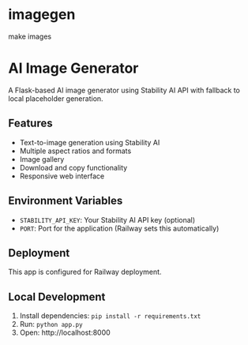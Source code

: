 # imagegen
make images
# AI Image Generator

A Flask-based AI image generator using Stability AI API with fallback to local placeholder generation.

## Features
- Text-to-image generation using Stability AI
- Multiple aspect ratios and formats
- Image gallery
- Download and copy functionality
- Responsive web interface

## Environment Variables
- `STABILITY_API_KEY`: Your Stability AI API key (optional)
- `PORT`: Port for the application (Railway sets this automatically)

## Deployment
This app is configured for Railway deployment.

## Local Development
1. Install dependencies: `pip install -r requirements.txt`
2. Run: `python app.py`
3. Open: http://localhost:8000
